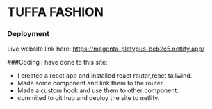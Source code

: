 #  TUFFA FASHION


### Deployment

Live website link here: https://magenta-platypus-beb2c5.netlify.app/


###Coding I have done to this site:
-  I created a react app and installed react router,react tailwind.
-  Made some component and link them to the router.
-  Made a custom hook and use them to other component.
-  commited to git hub and deploy the site to netlify.

